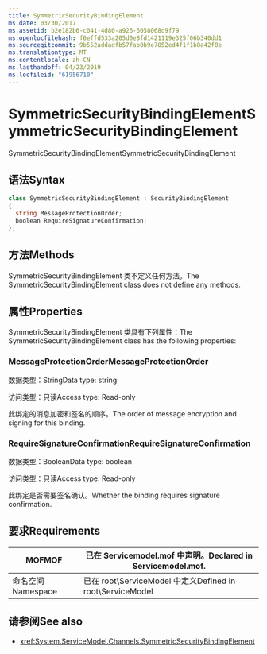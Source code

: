 ```yaml
---
title: SymmetricSecurityBindingElement
ms.date: 03/30/2017
ms.assetid: b2e182b6-c041-4d80-a926-6058068d9f79
ms.openlocfilehash: f6effd533a205d0e8fd1421119e325f06b340dd1
ms.sourcegitcommit: 9b552addadfb57fab0b9e7852ed4f1f1b8a42f8e
ms.translationtype: MT
ms.contentlocale: zh-CN
ms.lasthandoff: 04/23/2019
ms.locfileid: "61956710"
---
```

# <a name="symmetricsecuritybindingelement"></a><span data-ttu-id="9ffdd-102">SymmetricSecurityBindingElement</span><span class="sxs-lookup"><span data-stu-id="9ffdd-102">SymmetricSecurityBindingElement</span></span>
<span data-ttu-id="9ffdd-103">SymmetricSecurityBindingElement</span><span class="sxs-lookup"><span data-stu-id="9ffdd-103">SymmetricSecurityBindingElement</span></span>  
  
## <a name="syntax"></a><span data-ttu-id="9ffdd-104">语法</span><span class="sxs-lookup"><span data-stu-id="9ffdd-104">Syntax</span></span>  
  
```csharp
class SymmetricSecurityBindingElement : SecurityBindingElement  
{  
  string MessageProtectionOrder;  
  boolean RequireSignatureConfirmation;  
};  
```  
  
## <a name="methods"></a><span data-ttu-id="9ffdd-105">方法</span><span class="sxs-lookup"><span data-stu-id="9ffdd-105">Methods</span></span>  
 <span data-ttu-id="9ffdd-106">SymmetricSecurityBindingElement 类不定义任何方法。</span><span class="sxs-lookup"><span data-stu-id="9ffdd-106">The SymmetricSecurityBindingElement class does not define any methods.</span></span>  
  
## <a name="properties"></a><span data-ttu-id="9ffdd-107">属性</span><span class="sxs-lookup"><span data-stu-id="9ffdd-107">Properties</span></span>  
 <span data-ttu-id="9ffdd-108">SymmetricSecurityBindingElement 类具有下列属性：</span><span class="sxs-lookup"><span data-stu-id="9ffdd-108">The SymmetricSecurityBindingElement class has the following properties:</span></span>  
  
### <a name="messageprotectionorder"></a><span data-ttu-id="9ffdd-109">MessageProtectionOrder</span><span class="sxs-lookup"><span data-stu-id="9ffdd-109">MessageProtectionOrder</span></span>  
 <span data-ttu-id="9ffdd-110">数据类型：String</span><span class="sxs-lookup"><span data-stu-id="9ffdd-110">Data type: string</span></span>  
  
 <span data-ttu-id="9ffdd-111">访问类型：只读</span><span class="sxs-lookup"><span data-stu-id="9ffdd-111">Access type: Read-only</span></span>  
  
 <span data-ttu-id="9ffdd-112">此绑定的消息加密和签名的顺序。</span><span class="sxs-lookup"><span data-stu-id="9ffdd-112">The order of message encryption and signing for this binding.</span></span>  
  
### <a name="requiresignatureconfirmation"></a><span data-ttu-id="9ffdd-113">RequireSignatureConfirmation</span><span class="sxs-lookup"><span data-stu-id="9ffdd-113">RequireSignatureConfirmation</span></span>  
 <span data-ttu-id="9ffdd-114">数据类型：Boolean</span><span class="sxs-lookup"><span data-stu-id="9ffdd-114">Data type: boolean</span></span>  
  
 <span data-ttu-id="9ffdd-115">访问类型：只读</span><span class="sxs-lookup"><span data-stu-id="9ffdd-115">Access type: Read-only</span></span>  
  
 <span data-ttu-id="9ffdd-116">此绑定是否需要签名确认。</span><span class="sxs-lookup"><span data-stu-id="9ffdd-116">Whether the binding requires signature confirmation.</span></span>  
  
## <a name="requirements"></a><span data-ttu-id="9ffdd-117">要求</span><span class="sxs-lookup"><span data-stu-id="9ffdd-117">Requirements</span></span>  
  
|<span data-ttu-id="9ffdd-118">MOF</span><span class="sxs-lookup"><span data-stu-id="9ffdd-118">MOF</span></span>|<span data-ttu-id="9ffdd-119">已在 Servicemodel.mof 中声明。</span><span class="sxs-lookup"><span data-stu-id="9ffdd-119">Declared in Servicemodel.mof.</span></span>|  
|---------|-----------------------------------|  
|<span data-ttu-id="9ffdd-120">命名空间</span><span class="sxs-lookup"><span data-stu-id="9ffdd-120">Namespace</span></span>|<span data-ttu-id="9ffdd-121">已在 root\ServiceModel 中定义</span><span class="sxs-lookup"><span data-stu-id="9ffdd-121">Defined in root\ServiceModel</span></span>|  
  
## <a name="see-also"></a><span data-ttu-id="9ffdd-122">请参阅</span><span class="sxs-lookup"><span data-stu-id="9ffdd-122">See also</span></span>

- <xref:System.ServiceModel.Channels.SymmetricSecurityBindingElement>
